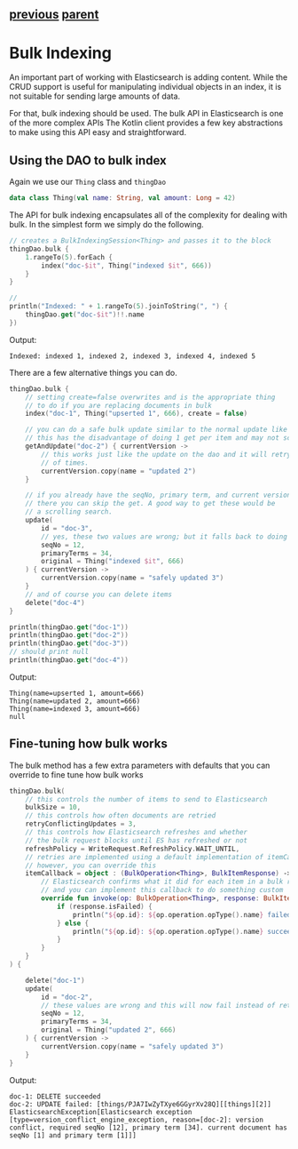 [previous](crud-support.md) [parent](index.md) 
---
# Bulk Indexing

An important part of working with Elasticsearch is adding content. While the CRUD support is useful
for manipulating individual objects in an index, it is not suitable for sending large amounts of data.

For that, bulk indexing should be used. The bulk API in Elasticsearch is one of the more complex APIs
The Kotlin client provides a few key abstractions to make using this API easy and straightforward.

## Using the DAO to bulk index

Again we use our `Thing` class and `thingDao`

```kotlin
data class Thing(val name: String, val amount: Long = 42)
```

The API for bulk indexing encapsulates all of the complexity for dealing with bulk. In the simplest form
we simply do the following.

```kotlin
// creates a BulkIndexingSession<Thing> and passes it to the block
thingDao.bulk {
    1.rangeTo(5).forEach {
        index("doc-$it", Thing("indexed $it", 666))
    }
}

//
println("Indexed: " + 1.rangeTo(5).joinToString(", ") {
    thingDao.get("doc-$it")!!.name
})
```

Output:

```
Indexed: indexed 1, indexed 2, indexed 3, indexed 4, indexed 5

```

There are a few alternative things you can do.

```kotlin
thingDao.bulk {
    // setting create=false overwrites and is the appropriate thing
    // to do if you are replacing documents in bulk
    index("doc-1", Thing("upserted 1", 666), create = false)

    // you can do a safe bulk update similar to the normal update like this
    // this has the disadvantage of doing 1 get per item and may not scale
    getAndUpdate("doc-2") { currentVersion ->
        // this works just like the update on the dao and it will retry a configurable number
        // of times.
        currentVersion.copy(name = "updated 2")
    }

    // if you already have the seqNo, primary term, and current version
    // there you can skip the get. A good way to get these would be
    // a scrolling search.
    update(
        id = "doc-3",
        // yes, these two values are wrong; but it falls back to doing a getAndUpdate.
        seqNo = 12,
        primaryTerms = 34,
        original = Thing("indexed $it", 666)
    ) { currentVersion ->
        currentVersion.copy(name = "safely updated 3")
    }
    // and of course you can delete items
    delete("doc-4")
}

println(thingDao.get("doc-1"))
println(thingDao.get("doc-2"))
println(thingDao.get("doc-3"))
// should print null
println(thingDao.get("doc-4"))
```

Output:

```
Thing(name=upserted 1, amount=666)
Thing(name=updated 2, amount=666)
Thing(name=indexed 3, amount=666)
null

```

## Fine-tuning how bulk works

The bulk method has a few extra parameters with defaults that you 
can override to fine tune how bulk works

```kotlin
thingDao.bulk(
    // this controls the number of items to send to Elasticsearch
    bulkSize = 10,
    // this controls how often documents are retried
    retryConflictingUpdates = 3,
    // this controls how Elasticsearch refreshes and whether
    // the bulk request blocks until ES has refreshed or not
    refreshPolicy = WriteRequest.RefreshPolicy.WAIT_UNTIL,
    // retries are implemented using a default implementation of itemCallback
    // however, you can override this
    itemCallback = object : (BulkOperation<Thing>, BulkItemResponse) -> Unit {
        // Elasticsearch confirms what it did for each item in a bulk request
        // and you can implement this callback to do something custom
        override fun invoke(op: BulkOperation<Thing>, response: BulkItemResponse) {
            if (response.isFailed) {
                println("${op.id}: ${op.operation.opType().name} failed: ${response.failureMessage}")
            } else {
                println("${op.id}: ${op.operation.opType().name} succeeded")
            }
        }
    }
) {

    delete("doc-1")
    update(
        id = "doc-2",
        // these values are wrong and this will now fail instead of retry
        seqNo = 12,
        primaryTerms = 34,
        original = Thing("updated 2", 666)
    ) { currentVersion ->
        currentVersion.copy(name = "safely updated 3")
    }
}
```

Output:

```
doc-1: DELETE succeeded
doc-2: UPDATE failed: [things/PJA7IwZyTXye6GGyrXv28Q][[things][2]] ElasticsearchException[Elasticsearch exception [type=version_conflict_engine_exception, reason=[doc-2]: version conflict, required seqNo [12], primary term [34]. current document has seqNo [1] and primary term [1]]]

```



